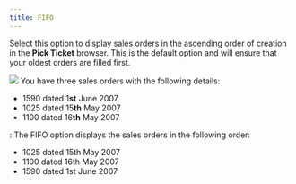 ```yaml
---
title: FIFO
---
```



Select this option to display sales orders in the ascending order of  creation in the **Pick Ticket** browser.  This is the default option and will ensure that your oldest orders are  filled first.


![]({{site.sp_baseurl}}/img/example.gif) You have  three sales orders with the following details:

- 1590  dated 1**st** June 2007
- 1025  dated 15**th** May 2007
- 1100  dated 16**th** May 2007

: The FIFO option displays the sales orders  in the following order:

- 1025  dated 15th May 2007
- 1100  dated 16th May 2007
- 1590  dated 1st June 2007

